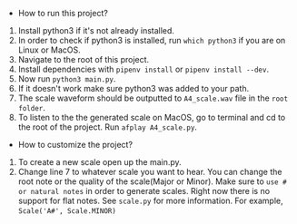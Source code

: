 * How to run this project?

1. Install python3 if it's not already installed.
2. In order to check if python3 is installed, run ```which python3``` if you are on Linux or MacOS.
3. Navigate to the root of this project.
4. Install dependencies with ```pipenv install``` or ```pipenv install --dev```.
5. Now run ```python3 main.py```.
6. If it doesn't work make sure python3 was added to your path.
7. The scale waveform should be outputted to ```A4_scale.wav``` file in the ```root folder```.
8. To listen to the the generated scale on MacOS, go to terminal and cd to the root of the project.
   Run ```afplay A4_scale.py```.

* How to customize the project?

1. To create a new scale open up the main.py.
2. Change line 7 to whatever scale you want to hear. 
   You can change the root note or the quality of the scale(Major or Minor).
   Make sure to ```use # or natural notes``` in order to generate scales.
   Right now there is no support for flat notes. See ```scale.py``` for more information.
   For example, ```Scale('A#', Scale.MINOR)```


